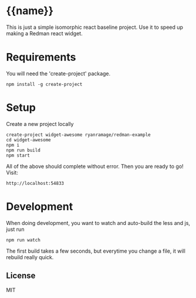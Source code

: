# {{name}}

This is just a simple isomorphic react baseline project. Use it to speed up making a Redman react widget.

# Requirements

You will need the 'create-project' package.

    npm install -g create-project


# Setup

Create a new project locally

    create-project widget-awesome ryanramage/redman-example
    cd widget-awesome
    npm i
    npm run build
    npm start

All of the above should complete without error. Then you are ready to go! Visit:

    http://localhost:54833

# Development

When doing development, you want to watch and auto-build the less and js, just run

    npm run watch

The first build takes a few seconds, but everytime you change a file, it will rebuild really quick.


## License

MIT
